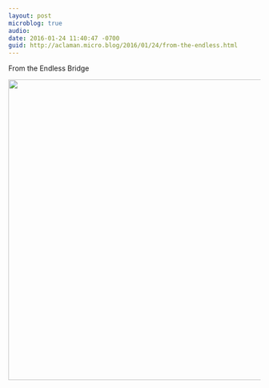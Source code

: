 ```yaml
---
layout: post
microblog: true
audio: 
date: 2016-01-24 11:40:47 -0700
guid: http://aclaman.micro.blog/2016/01/24/from-the-endless.html
---
```

From the Endless Bridge

<img src="http://micro.alexclaman.com/uploads/2018/26c3fe5564.jpg" width="600" height="600" />
